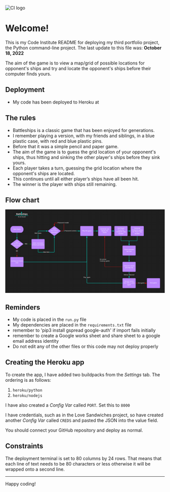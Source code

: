![CI logo](https://codeinstitute.s3.amazonaws.com/fullstack/ci_logo_small.png)

# Welcome!

This is my Code Institute README for deploying my third portfolio project, the Python command-line project. 
The last update to this file was: **October 18, 2022**

The aim of the game is to view a map/grid of possible locations for opponent's ships and try and locate the opponent's ships before their computer finds yours.

## Deployment
* My code has been deployed to Heroku at 

## The rules
- Battleships is a classic game that has been enjoyed for generations.
- I remember playing a version, with my friends and siblings, in a blue plastic case, with red and blue plastic pins.
- Before that it was a simple pencil and paper game. 
- The aim of the game is to guess the grid location of your opponent's ships, thus hitting and sinking the other player's ships before they sink yours. 
- Each player takes a turn, guessing the grid location where the opponent's ships are located. 
- This continues until all either player’s ships have all been hit. 
- The winner is the player with ships still remaining. 

## Flow chart

![Flow chart](docs/images/work-flow.PNG)


## Reminders

* My code is placed in the `run.py` file
* My dependencies are placed in the `requirements.txt` file
* remember to 'pip3 install gspread google-auth' if import fails initially
* remember to create a Google works sheet and share sheet to a google email address identity
* Do not edit any of the other files or this code may not deploy properly

## Creating the Heroku app

To create the app, I have added two buildpacks from the _Settings_ tab. The ordering is as follows:

1. `heroku/python`
2. `heroku/nodejs`

I have also created a _Config Var_ called `PORT`. Set this to `8000`

I have credentials, such as in the Love Sandwiches project, so have created another _Config Var_ called `CREDS` and pasted the JSON into the value field.

You should connect your GitHub repository and deploy as normal.

## Constraints

The deployment terminal is set to 80 columns by 24 rows. 
That means that each line of text needs to be 80 characters or less otherwise it will be wrapped onto a second line.

-----
Happy coding!